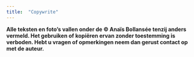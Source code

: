 ```yaml
---
title:  "Copywrite"
---
```


**Alle teksten en foto’s vallen onder de © Anaïs Bollansée tenzij anders vermeld. Het gebruiken of kopiëren ervan zonder toestemming is verboden. Hebt u vragen of opmerkingen neem dan gerust contact op met de auteur.**